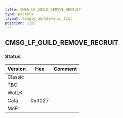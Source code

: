 ```yaml
---
title: CMSG_LF_GUILD_REMOVE_RECRUIT
type: packets
layout: single_markdown_in_list
position: 1155
---
```


## CMSG_LF_GUILD_REMOVE_RECRUIT

### Status

Version    | Hex        | Comment
---------- | ---------- | ---------- 
Classic    |            |
TBC        |            |
WotLK      |            |
Cata       | 0x3027     |
MoP        |            |